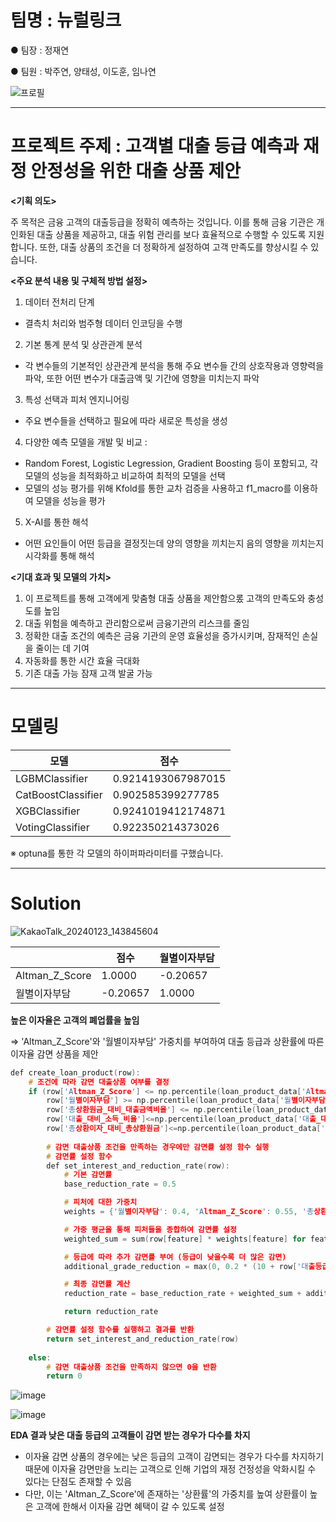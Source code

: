 # 팀명 : 뉴럴링크 

● 팀장 : 정재연

● 팀원 : 박주연, 양태성, 이도훈, 임나연 

![프로필](https://github.com/TaeseongYang/Loan_product_BI/assets/156265617/6c0b6d4c-affa-4b7d-af9c-1414700c0963)


---

# 프로젝트 주제 : 고객별 대출 등급 예측과 재정 안정성을 위한 대출 상품 제안 

**<기획 의도>**

주 목적은 금융 고객의 대출등급을 정확히 예측하는 것입니다. 이를 통해 금융 기관은 개인화된 대출 상품을 제공하고, 대출 위험 관리를 보다 효율적으로 수행할 수 있도록 지원합니다. 또한, 대출 상품의 조건을 더 정확하게 설정하여 고객 만족도를 향상시킬 수 있습니다. 

**<주요 분석 내용 및 구체적 방법 설정>**

1. 데이터 전처리 단계
  - 결측치 처리와 범주형 데이터 인코딩을 수행

2. 기본 통계 분석 및 상관관계 분석
  - 각 변수들의 기본적인 상관관계 분석을 통해 주요 변수들 간의 상호작용과 영향력을 파악, 또한 어떤 변수가 대출금액 및 기간에 영향을 미치는지 파악

3. 특성 선택과 피처 엔지니어링
  - 주요 변수들을 선택하고 필요에 따라 새로운 특성을 생성

4. 다양한 예측 모델을 개발 및 비교 :
  - Random Forest, Logistic Legression, Gradient Boosting 등이 포함되고, 각 모델의 성능을 최적화하고 비교하여 최적의 모델을 선택
  - 모델의 성능 평가를 위해 Kfold를 통한 교차 검증을 사용하고 f1_macro를 이용하여 모델을 성능을 평가

5. X-AI를 통한 해석
  - 어떤 요인들이 어떤 등급을 결정짓는데 양의 영향을 끼치는지 음의 영향을 끼치는지 시각화를 통해 해석

**<기대 효과 및 모델의 가치>**

1. 이 프로젝트를 통해 고객에게 맞춤형 대출 상품을 제안함으롰 고객의 만족도와 충성도를 높임
2. 대출 위험을 예측하고 관리함으로써 금융기관의 리스크를 줄임
3. 정확한 대출 조건의 예측은 금융 기관의 운영 효율성을 증가시키며, 잠재적인 손실을 줄이는 데 기여
4. 자동화를 통한 시간 효율 극대화
5. 기존 대출 가능 잠재 고객 발굴 가능

---
# 모델링 

|모델|점수|
|------|---|
|LGBMClassifier|0.9214193067987015|
|CatBoostClassifier|0.902585399277785|
|XGBClassifier|0.9241019412174871|
|VotingClassifier|0.922350214373026|

※ optuna를 통한 각 모델의 하이퍼파라미터를 구했습니다. 

---

# Solution

![KakaoTalk_20240123_143845604](https://github.com/TaeseongYang/Loan_product_BI/assets/156265617/8249cd42-6d86-4a47-84da-d19477b44799)

||점수|월별이자부담|
|------|---|---|
|Altman_Z_Score|1.0000|-0.20657|
|월별이자부담|-0.20657|1.0000|

**높은 이자율은 고객의 폐업률을 높임**

=> 'Altman_Z_Score'와 '월별이자부담' 가중치를 부여하여 대출 등급과 상환률에 따른 이자율 감면 상품을 제안 

```c
def create_loan_product(row):
    # 조건에 따라 감면 대출상품 여부를 결정
    if (row['Altman_Z_Score'] <= np.percentile(loan_product_data['Altman_Z_Score'], 20) and
        row['월별이자부담'] >= np.percentile(loan_product_data['월별이자부담'], 80) and
        row['총상환원금_대비_대출금액비율'] <= np.percentile(loan_product_data['총상환원금_대비_대출금액비율'], 20)and
        row['대출_대비_소득_비율']<=np.percentile(loan_product_data['대출_대비_소득_비율'], 20),
        row['총상환이자_대비_총상환원금']<=np.percentile(loan_product_data['총상환이자_대비_총상환원금'], 20)):
        
        # 감면 대출상품 조건을 만족하는 경우에만 감면률 설정 함수 실행
        # 감면률 설정 함수
        def set_interest_and_reduction_rate(row):
            # 기본 감면률
            base_reduction_rate = 0.5

            # 피처에 대한 가중치
            weights = {'월별이자부담': 0.4, 'Altman_Z_Score': 0.55, '총상환원금_대비_대출금액비율': 0.3}

            # 가중 평균을 통해 피처들을 종합하여 감면률 설정
            weighted_sum = sum(row[feature] * weights[feature] for feature in weights)

            # 등급에 따라 추가 감면률 부여 (등급이 낮을수록 더 많은 감면)
            additional_grade_reduction = max(0, 0.2 * (10 + row['대출등급']))

            # 최종 감면률 계산
            reduction_rate = base_reduction_rate + weighted_sum + additional_grade_reduction

            return reduction_rate

        # 감면률 설정 함수를 실행하고 결과를 반환
        return set_interest_and_reduction_rate(row)
    
    else:
        # 감면 대출상품 조건을 만족하지 않으면 0을 반환
        return 0
```

![image](https://github.com/TaeseongYang/Loan_product_BI/assets/156265617/d631e473-c8ae-42ce-b503-2e367aa3ee39)


![image](https://github.com/TaeseongYang/Loan_product_BI/assets/156265617/b05d4078-4e5c-46d8-a94c-98fe463e6b34)

**EDA 결과 낮은 대출 등급의 고객들이 감면 받는 경우가 다수를 차지**
- 이자율 감면 상품의 경우에는 낮은 등급의 고객이 감면되는 경우가 다수를 차지하기 때문에 이자율 감면만을 노리는 고객으로 인해 기업의 재정 건정성을 악화시킬 수 있다는 단점도 존재할 수 있음
- 다만, 이는 'Altman_Z_Score'에 존재하는 '상환률'의 가중치를 높여 상환률이 높은 고객에 한해서 이자율 감면 혜택이 갈 수 있도록 설정
